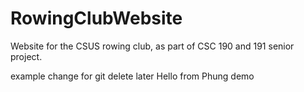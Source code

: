 # RowingClubWebsite

Website for the CSUS rowing club, as part of CSC 190 and 191 senior project.


example change for git delete later
Hello from Phung demo